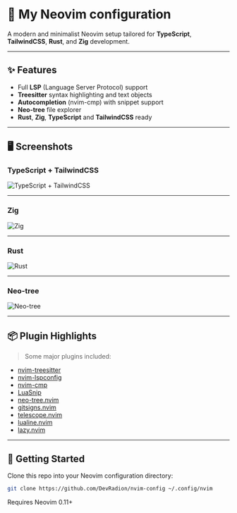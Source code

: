 # 🌟 My Neovim configuration

A modern and minimalist Neovim setup tailored for **TypeScript**, **TailwindCSS**, **Rust**, and **Zig** development.

---

## ✨ Features

- Full **LSP** (Language Server Protocol) support
- **Treesitter** syntax highlighting and text objects
- **Autocompletion** (nvim-cmp) with snippet support
- **Neo-tree** file explorer
- **Rust**, **Zig**, **TypeScript** and **TailwindCSS** ready

---

## 🖥️ Screenshots

### TypeScript + TailwindCSS
![TypeScript + TailwindCSS](https://github.com/user-attachments/assets/d59f7af4-261b-42f4-8eab-56258bdc20ff)

---

### Zig
![Zig](https://github.com/user-attachments/assets/75089fb5-45fa-4a9e-a679-2e9edd95b00c)

---

### Rust
![Rust](https://github.com/user-attachments/assets/011ce1f4-a6e1-4f89-b906-63e034ed2322)

---

### Neo-tree
![Neo-tree](https://github.com/user-attachments/assets/a1e42ae7-26db-4eba-9ea8-300fd050596b)

---

## 📦 Plugin Highlights

> Some major plugins included:

- [nvim-treesitter](https://github.com/nvim-treesitter/nvim-treesitter)
- [nvim-lspconfig](https://github.com/neovim/nvim-lspconfig)
- [nvim-cmp](https://github.com/hrsh7th/nvim-cmp)
- [LuaSnip](https://github.com/L3MON4D3/LuaSnip)
- [neo-tree.nvim](https://github.com/nvim-neo-tree/neo-tree.nvim)
- [gitsigns.nvim](https://github.com/lewis6991/gitsigns.nvim)
- [telescope.nvim](https://github.com/nvim-telescope/telescope.nvim)
- [lualine.nvim](https://github.com/nvim-lualine/lualine.nvim)
- [lazy.nvim](https://github.com/folke/lazy.nvim)

---

## 🚀 Getting Started

Clone this repo into your Neovim configuration directory:

```bash
git clone https://github.com/DevRadion/nvim-config ~/.config/nvim
```
Requires Neovim 0.11+
